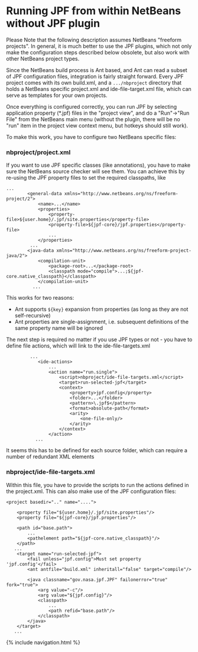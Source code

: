 # Running JPF from within NetBeans without JPF plugin #

Please Note that the following description assumes NetBeans "freeform projects". In general, it is much better to use the JPF plugins, which not only make the configuration steps described below obsolete, but also work with other NetBeans project types.

Since the NetBeans build process is Ant based, and Ant can read a subset of JPF configuration files, integration is fairly straight forward. Every JPF project comes with its own build.xml, and a `.../nbproject` directory that holds a NetBeans specific project.xml and ide-file-target.xml file, which can serve as templates for your own projects.

Once everything is configured correctly, you can run JPF by selecting application property (*.jpf) files in the "project view", and do a "Run"->"Run File" from the NetBeans main menu (without the plugin, there will be no "run" item in the project view context menu, but hotkeys should still work).

To make this work, you have to configure two NetBeans specific files:

### nbproject/project.xml ###

If you want to use JPF specific classes (like annotations), you have to make sure the NetBeans source checker will see them. You can achieve this by re-using the JPF property files to set the required classpaths, like

~~~~~~~~ {.xml}
...
        <general-data xmlns="http://www.netbeans.org/ns/freeform-project/2">
            <name>...</name>
            <properties>
                <property-file>${user.home}/.jpf/site.properties</property-file>
                <property-file>${jpf-core}/jpf.properties</property-file>
                ...                
            </properties>
         ...
        <java-data xmlns="http://www.netbeans.org/ns/freeform-project-java/2">
            <compilation-unit>
                <package-root>...</package-root>
                <classpath mode="compile">...;${jpf-core.native_classpath}</classpath>
            </compilation-unit>
          ...
~~~~~~~~

This works for two reasons:

 * Ant supports `${key}` expansion from properties (as long as they are not self-recursive)
 * Ant properties are single-assignment, i.e. subsequent definitions of the same property name will be ignored

The next step is required no matter if you use JPF types or not - you have to define file actions, which will link to the ide-file-targets.xml

~~~~~~~~ {.xml}
         ...
            <ide-actions>
                ...
                <action name="run.single">
                    <script>nbproject/ide-file-targets.xml</script>
                    <target>run-selected-jpf</target>
                    <context>
                        <property>jpf.config</property>
                        <folder>...</folder>
                        <pattern>\.jpf$</pattern>
                        <format>absolute-path</format>
                        <arity>
                            <one-file-only/>
                        </arity>
                    </context>
                </action>
           ...
~~~~~~~~

It seems this has to be defined for each source folder, which can require a number of redundant XML elements

### nbproject/ide-file-targets.xml ###

Within this file, you have to provide the scripts to run the actions defined in the project.xml. This can also make use of the JPF configuration files:

~~~~~~~~ {.xml}
<project basedir=".." name="....">

    <property file="${user.home}/.jpf/site.properties"/>
    <property file="${jpf-core}/jpf.properties"/>

    <path id="base.path">
        ...
        <pathelement path="${jpf-core.native_classpath}"/>
    </path>
   ...
    <target name="run-selected-jpf">
        <fail unless="jpf.config">Must set property 'jpf.config'</fail>
        <ant antfile="build.xml" inheritall="false" target="compile"/>

        <java classname="gov.nasa.jpf.JPF" failonerror="true" fork="true">
            <arg value="-c"/>
            <arg value="${jpf.config}"/>
            <classpath>
                ...
                <path refid="base.path"/>
            </classpath>
        </java>
    </target>
   ...
~~~~~~~~

{% include navigation.html %}
